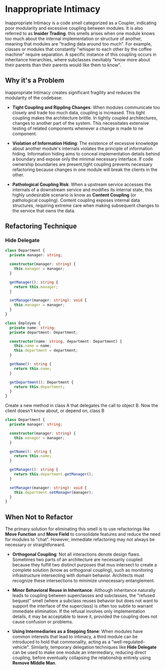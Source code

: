 # Inappropriate Intimacy

Inappropriate Intimacy is a code smell categorized as a Coupler, indicating poor modularity and excessive coupling between modules. It is also referred to as **Insider Trading**. this smells arises when one module knows too much about the internal implementation or structure of another, meaning that modules are "trading data around too much". For example, classes or modules that constantly "whisper to each other by the coffee machine" require separation. A specific instance of this coupling occurs in inheritance hierarchies, where subclasses inevitably "know more about their parents than their parents would like them to know".

## Why it's a Problem

Inappropriate Intimacy creates significant fragility and reduces the modularity of the codebase:

- **Tight Coupling and Rippling Changes**: When modules communicate too closely and trade too much data, coupling is increased. This tight coupling makes the architecture brittle. In tightly coupled architectures, changes to another part of the system. This necessitates extensive testing of related components whenever a change is made to ne component.

- **Violation of Information Hiding**: The existence of excessive knowledge about another module's internals violates the principle of information hiding. Information hiding aims to conceal implementation details behind a boundary and expose only the minimal necessary interface. If code ownership boundaries are present,tight coupling prevents necessary refactoring because changes in one module will break the clients in the other.

- **Pathological Coupling Risk**: When a upstream service accesses the internals of a downstream service and modifies its internal state, this highly undesirable scenario is know as **Content Coupling** (or pathological coupling). Content coupling exposes internal data structures, requiring extreme care when making subsequent changes to the service that owns the data.

## Refactoring Technique

### Hide Delegate

```typescript
class Department {
  private manager: string;

  constructor(manager: string) {
    this.manager = manager;
  }

  getManager(): string {
    return this.manager;
  }

  setManager(manager: string): void {
    this.manager = manager;
  }
}

class Employee {
  private name: string;
  private department: Department;

  constructor(name: string, department: Department) {
    this.name = name;
    this.department = department;
  }

  getName(): string {
    return this.name;
  }

  getDepartment(): Department {
    return this.department;
  }
}
```

Create a new method in class A that delegates the call to object B. Now the client doesn't know about, or depend on, class B

```typescript
class Department {
  private manager: string;

  constructor(manager: string) {
    this.manager = manager;
  }

  getName(): string {
    return this.name;
  }

  getManager(): string {
    return this.department.getManager();
  }

  setManager(manager: string): void {
    this.department.setManager(manager);
  }
}
```

## When Not to Refactor

The primary solution for eliminating this smell is to use refactorings like **Move Function** and **Move Field** to consolidate features and reduce the need for modules to "chat". However, immediate refactoring may not always be necessary or straightforward.

- **Orthogonal Coupling**: Not all interactions denote design flaws. Sometimes two parts of an architecture are necessarily coupled because they fulfill two distinct purposes that mus intersect to create a complete solution (know as orthogonal coupling), such as monitoring infrastructure intersecting with domain behavior. Architects must recognize these intersections to minimize unnecessary entanglement.

- **Minor Behavioral Reuse in Inheritance**: Although inheritance naturally leads to coupling between superclasses and subclasses, the "refused bequest" smell (where a subclass reuses behavior but does not want to support the interface of the superclass) is often too subtle to warrant immediate elimination. If the refusal involves only implementation details, it may be acceptable to leave it, provided the coupling does not cause confusion or problems.

- **Using Intermediaries as a Stepping Stone**: When modules have common interests that lead to intimacy, a third module can be introduced to hold that commonality, acting as a "well-regulated-vehicle". Similarly, temporary delegation techniques like **Hide Delegate** can be used to make one module an intermediary, reducing direct coupling, before eventually collapsing the relationship entirely using **Remove MIddle Man**.
